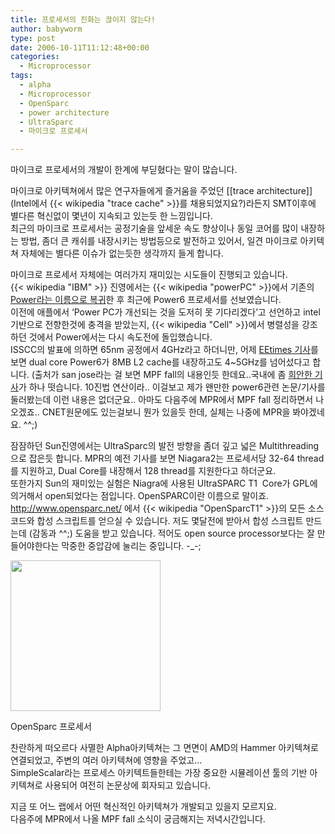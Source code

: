 ```yaml
---
title: 프로세서의 진화는 끊이지 않는다!
author: babyworm
type: post
date: 2006-10-11T11:12:48+00:00
categories:
  - Microprocessor
tags:
  - alpha
  - Microprocessor
  - OpenSparc
  - power architecture
  - UltraSparc
  - 마이크로 프로세서

---
```

마이크로 프로세서의 개발이 한계에 부딛혔다는 말이 많습니다.

마이크로 아키텍쳐에서 많은 연구자들에게 즐거움을 주었던 \[[trace architecture]\](Intel에서 {{< wikipedia "trace cache" >}}를 채용되었지요?)라든지 SMT이후에 별다른 혁신없이 몇년이 지속되고 있는듯 한 느낌입니다.  
최근의 마이크로 프로세서는 공정기술을 앞세운 속도 향상이나 동일 코어를 많이 내장하는 방법, 좀더 큰 캐쉬를 내장시키는 방법등으로 발전하고 있어서, 일견 마이크로 아키텍쳐 자체에는 별다른 이슈가 없는듯한 생각까지 들게 합니다.

마이크로 프로세서 자체에는 여러가지 재미있는 시도들이 진행되고 있습니다.  
{{< wikipedia "IBM" >}} 진영에서는 {{< wikipedia "powerPC" >}}에서 기존의 [Power라는 이름으로 복귀][1]한 후 최근에 Power6 프로세서를 선보였습니다.  
이전에 애플에서 &#8216;Power PC가 개선되는 것을 도저히 못 기다리겠다&#8217;고 선언하고 intel 기반으로 전향한것에 충격을 받았는지, {{< wikipedia "Cell" >}}에서 병렬성을 강조하던 것에서 Power에서는 다시 속도전에 돌입했습니다.  
ISSCC의 발표에 의하면 65nm 공정에서 4GHz라고 하더니만, 어제 [EEtimes 기사][2]를 보면 dual core Power6가 8MB L2 cache를 내장하고도 4~5GHz를 넘어섰다고 합니다. (출처가 san jose라는 걸 보면 MPF fall의 내용인듯 한데요..국내에 좀 [희안한 기사][3]가 하나 떳습니다. 10진법 연산이라.. 이걸보고 제가 왠만한 power6관련 논문/기사를 둘러봤는데 이런 내용은 없더군요.. 아마도 다음주에 MPR에서 MPF fall 정리하면서 나오겠죠.. CNET원문에도 있는걸보니 뭔가 있을듯 한데, 실체는 나중에 MPR을 봐야겠네요. ^^;)

잠잠하던 Sun진영에서는 UltraSparc의 발전 방향을 좀더 깊고 넓은 Multithreading으로 잡은듯 합니다. MPR의 예전 기사를 보면 Niagara2는 프로세서당 32-64 thread를 지원하고, Dual Core를 내장해서 128 thread를 지원한다고 하더군요.  
또한가지 Sun의 재미있는 실험은 Niagra에 사용된 UltraSPARC T1  Core가 GPL에 의거해서 open되었다는 점입니다. OpenSPARC이란 이름으로 말이죠. <http://www.opensparc.net/> 에서 {{< wikipedia "OpenSparcT1" >}}의 모든 소스코드와 합성 스크립트를 얻으실 수 있습니다. 저도 몇달전에 받아서 합성 스크립트 만드는데 (감동과 ^^;) 도움을 받고 있습니다. 적어도 open source processor보다는 잘 만들어야한다는 막중한 중압감에 눌리는 중입니다. -_-;

<div style="width: 250px" class="wp-caption aligncenter">
  <img loading="lazy" decoding="async" src="https://i0.wp.com/babyworm.net/wordpress/wp-content/uploads/1/cfile4.uf.2067384F4D6A7A921BA466.jpg?resize=240%2C241" alt="" width="240" height="241" data-recalc-dims="1" />
  
  <p class="wp-caption-text">
    OpenSparc 프로세서
  </p>
</div>

찬란하게 떠오르다 사멸한 Alpha아키텍쳐는 그 면면이 AMD의 Hammer 아키텍쳐로 연결되었고, 주변의 여러 아키텍쳐에 영향을 주었고&#8230;  
SimpleScalar라는 프로세스 아키텍트들한테는 가장 중요한 시뮬레이션 툴의 기반 아키텍쳐로 사용되어 여전히 논문상에 회자되고 있습니다.

지금 또 어느 랩에서 어떤 혁신적인 아키텍쳐가 개발되고 있을지 모르지요.  
다음주에 MPR에서 나올 MPF fall 소식이 궁금해지는 저녁시간입니다.

 [1]: http://babyworm.net/wordpress/?p=46
 [2]: http://eetimes.com/news/semi/showArticle.jhtml;jsessionid=VJ5QKQL1TMYFMQSNDLPSKHSCJUNN2JVN?articleID=193105767
 [3]: http://news.naver.com/news/read.php?mode=LSD&office_id=018&article_id=0000421595&section_id=101&menu_id=101